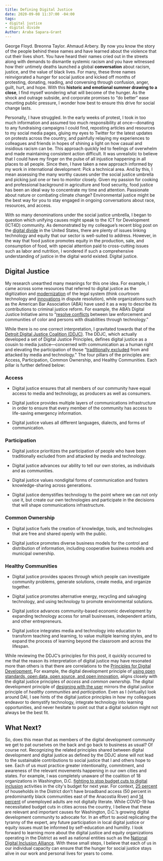 ```yaml
---
title: Defining Digital Justice
date: 2020-09-08 11:37:00 -04:00
tags:
- digital justice
- digital divide
Author: Araba Sapara-Grant
---
```


George Floyd. Breonna Taylor. Ahmaud Arbery. By now you know the story of the people behind these names and have learned about the violence that cut their lives short. You have heard their names cried out in the streets along with demands to dismantle systemic racism and you have witnessed how their untimely deaths launched a global **conversation** about racism, justice, and the value of black lives. For many, these three names reinvigorated a hunger for social justice and kicked off months of protesting, donating, reading, and conversing through confusion, anger, guilt, hurt, and hope. With this **historic and emotional summer drawing to a close**, I find myself wondering what will become of the hunger. As the shock and outrage subside, and corporate promises to “do better” ease mounting public pressure, I wonder how best to ensure this drive for social change lasts.

<!--more-->

Personally, I have struggled. In the early weeks of protest, I took in too much information and assumed too much responsibility at once—donating to any fundraising campaigns I could find, reposting articles and resources to my social media pages, gluing my eyes to Twitter for the latest updates on protests across the country, and painfully relaying my experiences to colleagues and friends in hopes of shining a light on how casual and insidious racism can be. This approach quickly led to feelings of overwhelm and made maintaining consistent action difficult. It was unrealistic to believe that I could have my finger on the pulse of all injustice happening in all places to all people. Since then, I have taken a new approach informed by my work in international development: Pick a technical area. And by this, I mean assessing the many worthy causes under the social justice umbrella and picking just one or two to monitor closely. Given my passion for cooking and professional background in agriculture and food security, food justice has been an ideal way to concentrate my time and attention. Passionate about nature or combating climate change? Environmental justice might be the best way for you to stay engaged in ongoing conversations about race, resources, and access.

With so many denominations under the social justice umbrella, I began to question which unifying causes might speak to the ICT for Development (ICT4D) community. As demonstrated by my colleague’s recent blog post on the [digital divide](https://dai-global-digital.com/covid-19.html) in the United States, there are plenty of issues linking technology and equity that our sector is well-suited to address. However, in the way that food justice promotes equity in the production, sale, and consumption of food, with special attention paid to cross-cutting issues such as labor and nutrition, I wondered if such a comprehensive understanding of justice in the digital world existed. Digital justice.

## Digital Justice

My research unearthed many meanings for this one idea. For example, I came across some resources that referred to digital justice as the digitization and [modernization](https://onlinelibrary.wiley.com/doi/abs/10.1111/1468-2230.12300) of the legal system (think courtroom technology and [innovations](https://papers.ssrn.com/sol3/papers.cfm?abstract_id=3508311) in dispute resolution), while organizations such as the American Bar Association (ABA) have used it as a way to describe its contributions to criminal justice reform. For example, the ABA’s Digital Justice Initiative aims to “[resolve conflicts](https://www.americanbar.org/groups/diversity/racial_ethnic_justice/projects/digital-justice-initiative/) between law enforcement and communities of color and persons with disabilities through technology.”

While there is no one correct interpretation, I gravitated towards that of the [Detroit Digital Justice Coalition (DDJC)](http://detroitdjc.org/about/story/). The DDJC, which actually developed a set of Digital Justice Principles, defines digital justice as a cousin to media justice—concerned with communication as a human right and elevating the participation of those “[traditionally excluded](https://nfcb.org/basics-of-digital-justice/) from and attacked by media and technology." The four pillars of the principles are: Access, Participation, Common Ownership, and Healthy Communities. Each pillar is further defined below:

### Access

* Digital justice ensures that all members of our community have equal access to media and technology, as producers as well as consumers.

* Digital justice provides multiple layers of communications infrastructure in order to ensure that every member of the community has access to life-saving emergency information.

* Digital justice values all different languages, dialects, and forms of communication.

### Participation

* Digital justice prioritizes the participation of people who have been traditionally excluded from and attacked by media and technology.

* Digital justice advances our ability to tell our own stories, as individuals and as communities.

* Digital justice values nondigital forms of communication and fosters knowledge-sharing across generations.

* Digital justice demystifies technology to the point where we can not only use it, but create our own technologies and participate in the decisions that will shape communications infrastructure.

### Common Ownership

* Digital justice fuels the creation of knowledge, tools, and technologies that are free and shared openly with the public.

* Digital justice promotes diverse business models for the control and distribution of information, including cooperative business models and municipal ownership.

### Healthy Communities

* Digital justice provides spaces through which people can investigate community problems, generate solutions, create media, and organize together.

* Digital justice promotes alternative energy, recycling and salvaging technology, and using technology to promote environmental solutions.

* Digital justice advances community-based economic development by expanding technology access for small businesses, independent artists, and other entrepreneurs.

* Digital justice integrates media and technology into education to transform teaching and learning, to value multiple learning styles, and to expand the process of learning beyond the classroom and across the lifespan.

While reviewing the DDJC’s principles for this post, it quickly occurred to me that the reason its interpretation of digital justice may have resonated more than others is that there are correlations to the [Principles for Digital Development.](https://digitalprinciples.org/) For example, the digital development principle of [using open standards, open data, open source, and open innovation](https://digitalprinciples.org/principle/use-open-standards-open-data-open-source-and-open-innovation/), aligns closely with the digital justice principles of *access* and *common ownership*. The digital development principle of [designing with the user](https://digitalprinciples.org/principle/design-with-the-user/) mirrors the digital justice principle of *healthy communities* and *participation*. Even as I (virtually) look around DAI, I see hints of the digital justice principles in how my colleagues endeavor to demystify technology, integrate technology into learning opportunities, and never hesitate to point out that a digital solution might not always be the best fit.

## What Next?

So, does this mean that as members of the digital development community we get to pat ourselves on the back and go back to business as usual? Of course not. Recognizing the related principles shared between digital development and digital justice as defined by the DDJC alone will not lead to the sustainable contributions to social justice that I and others hope to see. Each of us must practice greater intentionality, commitment, and awareness of the relevant movements happening in our own cities and states. For example, I was completely unaware of the coalition of 18 organizations in Washington, D.C. [fighting to stop budget cuts to digital inclusion](https://byteback.org/an-open-letter-to-dc-on-digital-equity-from-18-orgs/) activities in the city's budget for next year. For context, [25 percent](https://connect.dc.gov/page/fact-sheet) of households in the District don’t have broadband access (50 percent in predominantly black communities east of the Anacostia River) and [14 percent](https://nces.ed.gov/pubs2018/2018161.pdf) of unemployed adults are not digitally literate. While COVID-19 has necessitated budget cuts in cities across the country, I believe that these are relevant and important causes for Washington, D.C.’s growing digital development community to advocate for. In an effort to avoid replicating the tyranny of the expert, any future participation in local digital justice or equity issues must be informed by self-education and humility. I look forward to learning more about the digital justice and equity organizations operating in the District as well as national entities such as the [National Digital Inclusion Alliance](https://www.digitalinclusion.org/). With these small steps, I believe that each of us in our individual capacity can ensure that the hunger for social justice stays alive in our work and personal lives for years to come.